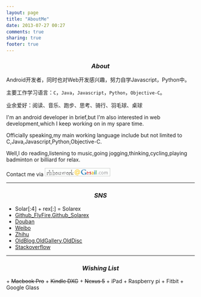 ```yaml
---
layout: page
title: "AboutMe"
date: 2013-07-27 00:27
comments: true
sharing: true
footer: true
---
```

<center><h3><em>About</em></h3></center>
Android开发者，同时也对Web开发感兴趣，努力自学Javascript，Python中。

主要工作学习语言：``C``，``Java``，``Javascript``，``Python``，``Objective-C``。

业余爱好：阅读、音乐、跑步、思考、骑行、羽毛球、桌球

I'm an android developer in brief,but I'm also interested in web development,which I keep working on in my spare time.

Officially speaking,my main working language include but not limited to C,Java,Javascript,Python,Objective-C.

Well,I do reading,listening to music,going jogging,thinking,cycling,playing badminton or billiard for relax.

Contact me via <img src="/images/gmail.gif" ></img>

--------------------------
<center><h3><em>SNS</em></h3></center>

<p><center><script type="text/javascript" src="http://www.douban.com/service/badge/73580003/?selection=latest&amp;picsize=small&amp;show=collection&amp;n=4&amp;cat=drama%7Cmovie%7Cbook%7Cmusic&amp;columns=4"></script></center></p>

+ Solar[:4] + rex[:] = Solarex
+ [Github_FlyFire](https://github.com/flyfire),[Github_Solarex](https://github.com/solarex)
+ [Douban](http://www.douban.com/people/73580003/)
+ [Weibo](http://weibo.com/Solarex)
+ [Zhihu](http://www.zhihu.com/people/solarex/)
+ [OldBlog](https://flyfire-blog.appspot.com/),[OldGallery](https://flyfire-img.appspot.com/),[OldDisc](https://flyfire-disc.appspot.com/)
+ [Stackoverflow](https://stackoverflow.com/users/2573305/user2573305)

--------------------------

<center><h3><em>Wishing List</em></h3></center>
+ <strike>Macbook Pro</strike>
+ <strike>Kindle DXG</strike>
+ <strike>Nexus 5</strike>
+ iPad
+ Raspberry pi
+ Fitbit
+ Google Glass
